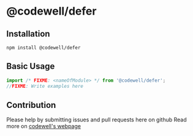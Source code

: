 # @codewell/defer

## Installation

```
npm install @codewell/defer
```

## Basic Usage

```JavaScript
import /* FIXME: <nameOfModule> */ from '@codewell/defer';
//FIXME: Write examples here
```

## Contribution

Please help by submitting issues and pull requests here on github
Read more on [codewell's webpage](https://codewell.github.io/contribution)

